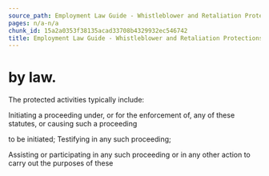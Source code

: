 ```yaml
---
source_path: Employment Law Guide - Whistleblower and Retaliation Protections.md
pages: n/a-n/a
chunk_id: 15a2a0353f38135acad33708b4329932ec546742
title: Employment Law Guide - Whistleblower and Retaliation Protections
---
```

# by law.

The protected activities typically include:

Initiating a proceeding under, or for the enforcement of, any of these statutes, or causing such a proceeding

to be initiated; Testifying in any such proceeding;

Assisting or participating in any such proceeding or in any other action to carry out the purposes of these
